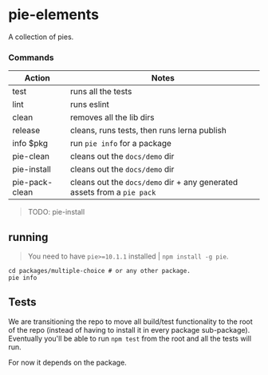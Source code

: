 # pie-elements

A collection of pies.

### Commands

| Action         | Notes                                                                   |
| -------------- | ----------------------------------------------------------------------- |
| test           | runs all the tests                                                      |
| lint           | runs eslint                                                             |
| clean          | removes all the lib dirs                                                |
| release        | cleans, runs tests, then runs lerna publish                             |
| info $pkg      | run `pie info` for a package                                            |
| pie-clean      | cleans out the `docs/demo` dir                                          |
| pie-install    | cleans out the `docs/demo` dir                                          |
| pie-pack-clean | cleans out the `docs/demo` dir + any generated assets from a `pie pack` |

> TODO: pie-install

## running

> You need to have `pie>=10.1.1` installed | `npm install -g pie`.

```shell
cd packages/multiple-choice # or any other package.
pie info
```

## Tests

We are transitioning the repo to move all build/test functionality to the root of the repo (instead of having to install it in every package sub-package). Eventually you'll be able to run `npm test` from the root and all the tests will run.

For now it depends on the package.
